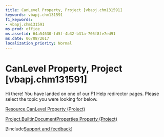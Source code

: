 ```yaml
---
title: CanLevel Property, Project [vbapj.chm131591]
keywords: vbapj.chm131591
f1_keywords:
- vbapj.chm131591
ms.prod: office
ms.assetid: 64a54630-fd5f-4b32-b31a-705f8fe7ed91
ms.date: 06/08/2017
localization_priority: Normal
---
```



# CanLevel Property, Project [vbapj.chm131591]

Hi there! You have landed on one of our F1 Help redirector pages. Please select the topic you were looking for below.

[Resource.CanLevel Property (Project)](https://msdn.microsoft.com/library/21d1f14d-4d53-21b4-a164-cf6ab9e2cf98%28Office.15%29.aspx)

[Project.BuiltinDocumentProperties Property (Project)](https://msdn.microsoft.com/library/7922b8e8-d2a9-be77-b1e5-e33d4a37887c%28Office.15%29.aspx)

[!include[Support and feedback](~/includes/feedback-boilerplate.md)]